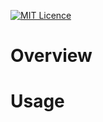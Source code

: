 [![MIT Licence](https://badges.frapsoft.com/os/mit/mit.svg?v=103)](https://opensource.org/licenses/mit-license.php)

# Overview

# Usage


